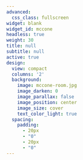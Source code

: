 ```yaml
---
advanced:
  css_class: fullscreen
widget: blank
widget_id: mccone
headless: true
weight: 30
title: null
subtitle: null
active: true
design:
  view: compact
  columns: '2'
  background:
    image: mccone-room.jpg
    image_darken: 0
    image_parallax: false
    image_position: center
    image_size: cover
    text_color_light: true
  spacing:
    padding:
      - 20px
      - "0"
      - 20px
      - "0"
---
```

